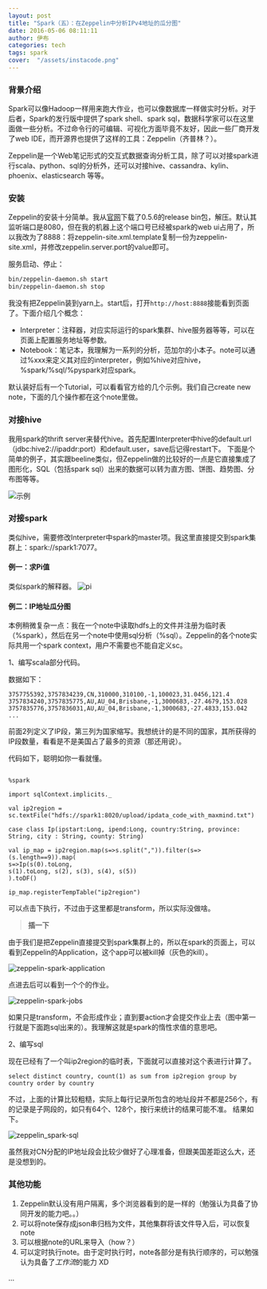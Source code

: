 ```yaml
---
layout: post
title: "Spark（五）：在Zeppelin中分析IPv4地址的瓜分图"
date: 2016-05-06 08:11:11
author: 伊布
categories: tech
tags: spark
cover:  "/assets/instacode.png"
---
```


### 背景介绍

Spark可以像Hadoop一样用来跑大作业，也可以像数据库一样做实时分析。对于后者，Spark的发行版中提供了spark shell、spark sql，数据科学家可以在这里面做一些分析。不过命令行的可编辑、可视化方面毕竟不友好，因此一些厂商开发了web IDE，而开源界也提供了这样的工具：Zeppelin（齐普林？）。

Zeppelin是一个Web笔记形式的交互式数据查询分析工具，除了可以对接spark进行scala、python、sql的分析外，还可以对接hive、cassandra、kylin、phoenix、elasticsearch 等等。


### 安装
Zeppelin的安装十分简单。我从[官网](http://zeppelin.incubator.apache.org/)下载了0.5.6的release bin包，解压。默认其监听端口是8080，但在我的机器上这个端口号已经被spark的web ui占用了，所以我改为了8888：将zeppelin-site.xml.template复制一份为zeppelin-site.xml，并修改zeppelin.server.port的value即可。

服务启动、停止：

```bash
bin/zeppelin-daemon.sh start
bin/zeppelin-daemon.sh stop
```

我没有把Zeppelin装到yarn上。start后，打开`http://host:8888`接能看到页面了。下面介绍几个概念：

- Interpreter：注释器，对应实际运行的spark集群、hive服务器等等，可以在页面上配置服务地址等参数。
- Notebook：笔记本，我理解为一系列的分析，范加尔的小本子。note可以通过%xxx来定义其对应的interpreter，例如%hive对应hive，%spark/%sql/%pyspark对应spark。

默认装好后有一个Tutorial，可以看看官方给的几个示例。我们自己create new note，下面的几个操作都在这个note里做。

### 对接hive

我用spark的thrift server来替代hive。首先配置Interpreter中hive的default.url（jdbc:hive2://ipaddr:port）和default.user，save后记得restart下。
下面是个简单的例子，其实跟beeline类似，但Zeppelin做的比较好的一点是它直接集成了图形化，SQL（包括spark sql）出来的数据可以转为直方图、饼图、趋势图、分布图等等。

![示例](http://7xir15.com1.z0.glb.clouddn.com/hive.png)

### 对接spark

类似hive，需要修改Interpreter中spark的master项。我这里直接提交到spark集群上：spark://spark1:7077。

#### 例一：求Pi值

类似spark的解释器。
![pi](http://7xir15.com1.z0.glb.clouddn.com/zeppelin_pi.png)


#### 例二：IP地址瓜分图

本例稍微复杂一点：我在一个note中读取hdfs上的文件并注册为临时表（%spark），然后在另一个note中使用sql分析（%sql）。Zeppelin的各个note实际共用一个spark context，用户不需要也不能自定义sc。

1、编写scala部分代码。

数据如下：

```
3757755392,3757834239,CN,310000,310100,-1,100023,31.0456,121.4
3757834240,3757835775,AU,AU_04,Brisbane,-1,3000683,-27.4679,153.028
3757835776,3757836031,AU,AU_04,Brisbane,-1,3000683,-27.4833,153.042
...
```

前面2列定义了IP段，第三列为国家缩写。我想统计的是不同的国家，其所获得的IP段数量，看看是不是美国占了最多的资源（那还用说）。

代码如下，聪明如你一看就懂。

```

%spark

import sqlContext.implicits._

val ip2region = sc.textFile("hdfs://spark1:8020/upload/ipdata_code_with_maxmind.txt")

case class Ip(ipstart:Long, ipend:Long, country:String, province: String, city : String, county: String)

val ip_map = ip2region.map(s=>s.split(",")).filter(s=>(s.length==9)).map(
s=>Ip(s(0).toLong,
s(1).toLong, s(2), s(3), s(4), s(5))
).toDF()

ip_map.registerTempTable("ip2region")
```

可以点击下执行，不过由于这里都是transform，所以实际没做啥。
> **插一下**

由于我们是把Zeppelin直接提交到spark集群上的，所以在spark的页面上，可以看到Zeppelin的Application，这个app可以被kill掉（灰色的kill）。

![zeppelin-spark-application](http://7xir15.com1.z0.glb.clouddn.com/zeppelin-spark-app.png)

点进去后可以看到一个个的作业。

![zeppelin-spark-jobs](http://7xir15.com1.z0.glb.clouddn.com/zeppelin-spark-job.png)

如果只是transform，不会形成作业；直到要action才会提交作业上去（图中第一行就是下面跑sql出来的）。我理解这就是spark的惰性求值的意思吧。



2、编写sql

现在已经有了一个叫ip2region的临时表，下面就可以直接对这个表进行计算了。


```
select distinct country, count(1) as sum from ip2region group by country order by country
```

不过，上面的计算比较粗糙，实际上每行记录所包含的地址段并不都是256个，有的记录是子网段的，如只有64个、128个，按行来统计的结果可能不准。
结果如下。


![zeppelin_spark-sql](http://7xir15.com1.z0.glb.clouddn.com/zeppelin_spark-sql.png)

虽然我对CN分配的IP地址段会比较少做好了心理准备，但跟美国差距这么大，还是没想到的。


### 其他功能

1. Zeppelin默认没有用户隔离，多个浏览器看到的是一样的（勉强认为具备了协同开发的能力吧。。）
2. 可以将note保存成json串归档为文件，其他集群将该文件导入后，可以恢复note
3. 可以根据note的URL来导入（how？）
4. 可以定时执行note。由于定时执行时，note各部分是有执行顺序的，可以勉强认为具备了*工作流*的能力 XD

...









